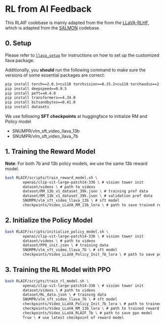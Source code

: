 # RL from AI Feedback

This RLAIF codebase is mainly adapted from the from the [LLaVA-RLHF](https://github.com/llava-rlhf/LLaVA-RLHF.git), which is adapted from the [SALMON](https://github.com/Edward-Sun/SALMON) codebase.

## 0. Setup

Please refer to [`llava_setup`](../llava_setup) for instructions on how to set up the customized llava package.

Additionally, you **should** run the following command to make sure the versions of some essential packages are correct:

```bash
pip install torch==2.0.1+cu118 torchvision==0.15.2+cu118 torchaudio==2.0.2 --index-url https://download.pytorch.org/whl/cu118
pip install deepspeed==0.9.5
pip install peft==0.4.0
pip install transformers==4.34.0
pip install bitsandbytes==0.41.0
pip install datasets
```

We use following **SFT checkpoints** at huggingface to initialize RM and Policy model
- SNUMPR/vlm_sft_video_llava_13b
- SNUMPR/vlm_sft_video_llava_7b


## 1. Training the Reward Model
**Note**: For both 7b and 13b policy models, we use the same 13b reward model.
```bash
bash RLAIF/scripts/train_reward_model.sh \
		openai/clip-vit-large-patch14-336 \ # vision tower init
		dataset/videos \ # path to videos
		dataset/RM_13b_v1_dataset_39k.json \ # training pref data
		dataset/RM_13b_v1_dataset_39k.json \ # validation pref data
		SNUMPR/vlm_sft_video_llava_13b \ # sft model
		checkpoints/Video_LLaVA_RM_13b_lora \ # path to save trained reward model
```


## 2. Initialize the Policy Model
```bash
bash RLAIF/scripts/initialize_policy_model.sh \
		openai/clip-vit-large-patch14-336 \ # vision tower init
		dataset/videos \ # path to videos
		dataset/PPO_init.json \ # training data
		SNUMPR/vlm_sft_video_llava_7b \ # sft model
		checkpoints/Video_LLaVA_Policy_Init_7b_lora \ # path to save policy model init
```

## 3. Training the RL Model with PPO
```bash
bash RLAIF/scripts/train_rl_model.sh \
		openai/clip-vit-large-patch14-336 \ # vision tower init
		dataset/videos \ # path to videos
		dataset/RL_data.json \ # training data
		SNUMPR/vlm_sft_video_llava_7b \ # sft model
		checkpoints/Video_LLaVA_Policy_Init_7b_lora \ # path to trained policy model lora
		checkpoints/Video_LLaVA_RM_13b_lora \ # path to trained reward model lora
		checkpoints/Video_LLaVA_RLAIF_7b \ # path to save ppo model
		True \ # use latest checkpoint of reward model
```
